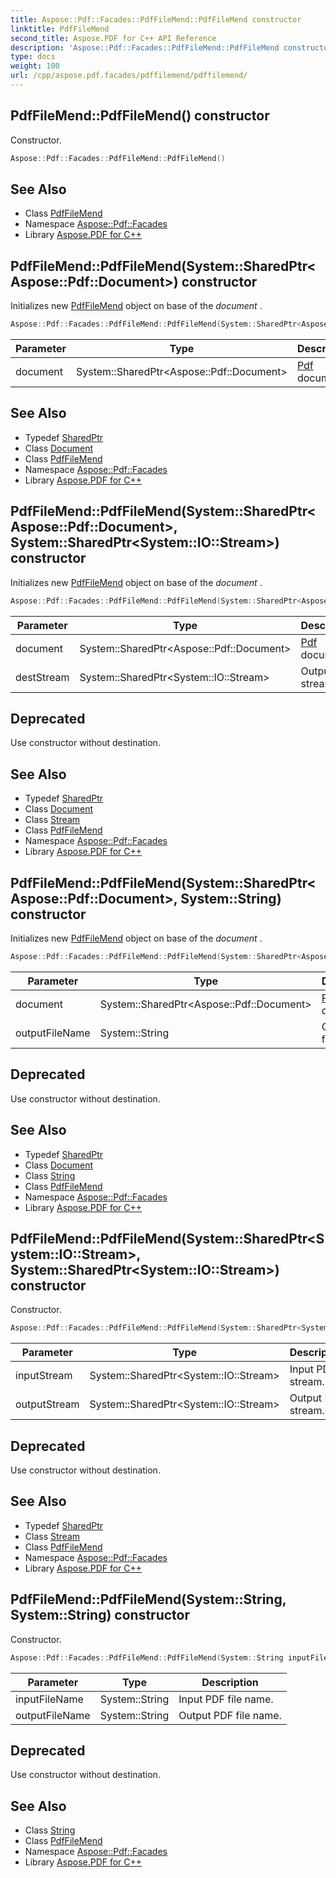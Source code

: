 ```yaml
---
title: Aspose::Pdf::Facades::PdfFileMend::PdfFileMend constructor
linktitle: PdfFileMend
second_title: Aspose.PDF for C++ API Reference
description: 'Aspose::Pdf::Facades::PdfFileMend::PdfFileMend constructor. Constructor in C++.'
type: docs
weight: 100
url: /cpp/aspose.pdf.facades/pdffilemend/pdffilemend/
---
```

## PdfFileMend::PdfFileMend() constructor


Constructor.

```cpp
Aspose::Pdf::Facades::PdfFileMend::PdfFileMend()
```

## See Also

* Class [PdfFileMend](../)
* Namespace [Aspose::Pdf::Facades](../../)
* Library [Aspose.PDF for C++](../../../)
## PdfFileMend::PdfFileMend(System::SharedPtr\<Aspose::Pdf::Document\>) constructor


Initializes new [PdfFileMend](../) object on base of the *document* .

```cpp
Aspose::Pdf::Facades::PdfFileMend::PdfFileMend(System::SharedPtr<Aspose::Pdf::Document> document)
```


| Parameter | Type | Description |
| --- | --- | --- |
| document | System::SharedPtr\<Aspose::Pdf::Document\> | [Pdf](../../../aspose.pdf/) document. |

## See Also

* Typedef [SharedPtr](../../../system/sharedptr/)
* Class [Document](../../../aspose.pdf/document/)
* Class [PdfFileMend](../)
* Namespace [Aspose::Pdf::Facades](../../)
* Library [Aspose.PDF for C++](../../../)
## PdfFileMend::PdfFileMend(System::SharedPtr\<Aspose::Pdf::Document\>, System::SharedPtr\<System::IO::Stream\>) constructor


Initializes new [PdfFileMend](../) object on base of the *document* .

```cpp
Aspose::Pdf::Facades::PdfFileMend::PdfFileMend(System::SharedPtr<Aspose::Pdf::Document> document, System::SharedPtr<System::IO::Stream> destStream)
```


| Parameter | Type | Description |
| --- | --- | --- |
| document | System::SharedPtr\<Aspose::Pdf::Document\> | [Pdf](../../../aspose.pdf/) document. |
| destStream | System::SharedPtr\<System::IO::Stream\> | Output PDF stream. |

## Deprecated
Use constructor without destination. 

## See Also

* Typedef [SharedPtr](../../../system/sharedptr/)
* Class [Document](../../../aspose.pdf/document/)
* Class [Stream](../../../system.io/stream/)
* Class [PdfFileMend](../)
* Namespace [Aspose::Pdf::Facades](../../)
* Library [Aspose.PDF for C++](../../../)
## PdfFileMend::PdfFileMend(System::SharedPtr\<Aspose::Pdf::Document\>, System::String) constructor


Initializes new [PdfFileMend](../) object on base of the *document* .

```cpp
Aspose::Pdf::Facades::PdfFileMend::PdfFileMend(System::SharedPtr<Aspose::Pdf::Document> document, System::String outputFileName)
```


| Parameter | Type | Description |
| --- | --- | --- |
| document | System::SharedPtr\<Aspose::Pdf::Document\> | [Pdf](../../../aspose.pdf/) document. |
| outputFileName | System::String | Output PDF file name. |

## Deprecated
Use constructor without destination. 

## See Also

* Typedef [SharedPtr](../../../system/sharedptr/)
* Class [Document](../../../aspose.pdf/document/)
* Class [String](../../../system/string/)
* Class [PdfFileMend](../)
* Namespace [Aspose::Pdf::Facades](../../)
* Library [Aspose.PDF for C++](../../../)
## PdfFileMend::PdfFileMend(System::SharedPtr\<System::IO::Stream\>, System::SharedPtr\<System::IO::Stream\>) constructor


Constructor.

```cpp
Aspose::Pdf::Facades::PdfFileMend::PdfFileMend(System::SharedPtr<System::IO::Stream> inputStream, System::SharedPtr<System::IO::Stream> outputStream)
```


| Parameter | Type | Description |
| --- | --- | --- |
| inputStream | System::SharedPtr\<System::IO::Stream\> | Input PDF stream. |
| outputStream | System::SharedPtr\<System::IO::Stream\> | Output PDF stream. |

## Deprecated
Use constructor without destination. 

## See Also

* Typedef [SharedPtr](../../../system/sharedptr/)
* Class [Stream](../../../system.io/stream/)
* Class [PdfFileMend](../)
* Namespace [Aspose::Pdf::Facades](../../)
* Library [Aspose.PDF for C++](../../../)
## PdfFileMend::PdfFileMend(System::String, System::String) constructor


Constructor.

```cpp
Aspose::Pdf::Facades::PdfFileMend::PdfFileMend(System::String inputFileName, System::String outputFileName)
```


| Parameter | Type | Description |
| --- | --- | --- |
| inputFileName | System::String | Input PDF file name. |
| outputFileName | System::String | Output PDF file name. |

## Deprecated
Use constructor without destination. 

## See Also

* Class [String](../../../system/string/)
* Class [PdfFileMend](../)
* Namespace [Aspose::Pdf::Facades](../../)
* Library [Aspose.PDF for C++](../../../)
